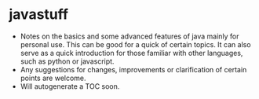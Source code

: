 # javastuff
- Notes on the basics and some advanced features of java mainly for personal use. This can be good for a quick of certain topics. It can also serve as a quick introduction for those familiar with other languages, such as python or javascript.
- Any suggestions for changes, improvements or clarification of certain points are welcome.
- Will autogenerate a TOC soon.
